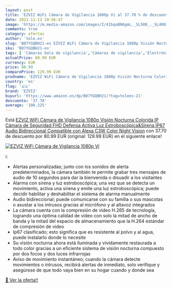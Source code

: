 ```yaml
---
layout: post
title: 'EZVIZ WiFi Cámara de Vigilancia 1080p Vi al 37.70 % de descuento'
date: 2021-11-13 19:56:47
image: 'https://m.media-amazon.com/images/I/41bqoBN6gmL._SL500_._SL400_.jpg'
comments: true
category: ofertas
author: 'tole.es'
slug: 'B07YGQBH21-es EZVIZ WiFi Cámara de Vigilancia 1080p Visión Nocturna...'
sku: 'B07YGQBH21-es'
tags: [ 'Cámaras bala de vigilancia','Cámaras de vigilancia','Electrónica','Fotografía y videocámaras','alexa','ezviz', ]
actualPrice: 80.99 EUR
currency: EUR
price: 80.99
comparePrice: 129.99 EUR
prodname: 'EZVIZ WiFi Cámara de Vigilancia 1080p Visión Nocturna Colorida  IP Cámara de Seguridad FHD Defensa Activa Luz Estroboscópica&Sirena IP67 Audio Bidireccional Compatible con Alexa C3W Color Night Vision'
country: 'es'
flag: '🇪🇸'
brand: 'EZVIZ'
buyurl: 'https://www.amazon.es/dp/B07YGQBH21/?tag=tolees-21'
descuento: '37.70'
average: '106.225'
---
```


Está [EZVIZ WiFi Cámara de Vigilancia 1080p Visión Nocturna Colorida  IP Cámara de Seguridad FHD Defensa Activa Luz Estroboscópica&Sirena IP67 Audio Bidireccional Compatible con Alexa C3W Color Night Vision](https://www.amazon.es/dp/B07YGQBH21/?tag=tolees-21) con 37.70 de descuento por 80.99 EUR (original: 129.99 EUR) en el siguiente enlace!

[![EZVIZ WiFi Cámara de Vigilancia 1080p Vi](https://m.media-amazon.com/images/I/41bqoBN6gmL._SL500_._SL400_.jpg)](https://www.amazon.es/dp/B07YGQBH21/?tag=tolees-21)

ℹ️:

- Alertas personalizadas; junto con los sonidos de alerta predeterminados, la cámara también te permite grabar tres mensajes de audio de 10 segundos para dar la bienvenida o disuadir a los visitantes
- Alarma con sirena y luz estroboscópica; una vez que se detecta un movimiento, activa una sirena y emite una luz estroboscópica; puede decidir habilitar y deshabilitar el sistema de alarma manualmente
- Audio bidireccional; puede comunicarse con su familia o sus mascotas o asustar a los intrusos gracias al micrófono y al altavoz integrados
- La cámara cuenta con la compresión de video H.265 de tecnología, logrando una óptima calidad de video con solo la mitad de ancho de banda y la mitad del espacio de almacenamiento que la H.264 estándar de compresión de video
- Ip67 clasificado; esto significa que es resistente al polvo y al agua, puede instalarlo donde lo necesite
- Su visión nocturna ahora está iluminada y vívidamente restaurada a todo color gracias a un eficiente sistema de visión nocturna compuesto por dos focos y dos luces infrarrojas
- Aviso de movimiento instantáneo; cuando la cámara detecte movimientos o intrusos, recibirá alertas de inmediato, solo verifique y asegúrese de que todo vaya bien en su hogar cuando y donde sea

[🛒 Ver la oferta!!](https://www.amazon.es/dp/B07YGQBH21/?tag=tolees-21)
